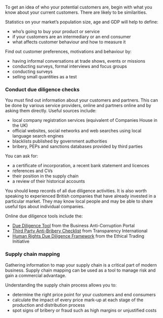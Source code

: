 To get an idea of who your potential customers are, begin with what you know about your current customers. There are likely to be similarities.

Statistics on your market&rsquo;s population size, age and GDP will help to define:

- who&rsquo;s going to buy your product or service
- if your customers are an intermediary or an end consumer
- what affects customer behaviour and how to measure it

Find out customer preferences, motivations and behaviour by:

- having informal conversations at trade shows, events or missions
- conducting surveys, formal interviews and focus groups
- conducting surveys
- selling small quantities as a test

### Conduct due diligence checks

You must find out information about your customers and partners. This can be done by various service providers, online and partners online and by asking them directly. Useful sources include:

* local company registration services (equivalent of Companies House in the UK)
* official websites, social networks and web searches using local language search engines
* blacklists published by government authorities
* bribery, PEPs and sanctions databases provided by third parties

You can ask for:

* a certificate of incorporation, a recent bank statement and licences
* references and CVs
* their position in the supply chain
* a review of their historical accounts

You should keep records of all due diligence activities. It is also worth speaking to experienced British companies that have already invested in a particular market. They may know local people and may be able to share useful tips about individual companies.

Online due diligence tools include the:

* [Due Diligence Tool](https://www.business-anti-corruption.com/due-diligence/) from the Business Anti-Corruption Portal
* [Third Party Anti-Bribery Checklist](http://www.transparency.org.uk/publications/third-party-anti-bribery-framework-checklist/#.WvBy6Jch270) from Transparency International
* [Human Rights Due Diligence Framework](https://ethicaltrade.org/resources/human-rights-due-diligence-framework) from the Ethical Trading Initiative

### Supply chain mapping

Gathering information to map your supply chain is a critical part of modern business. Supply chain mapping can be used as a tool to manage risk and gain a commercial advantage.

Understanding the supply chain process allows you to:

* determine the right price point for your customers and end consumers
* calculate the impact of every price mark-up at each stage of the production and distribution process
* spot signs of bribery or fraud such as high margins or unjustified costs
